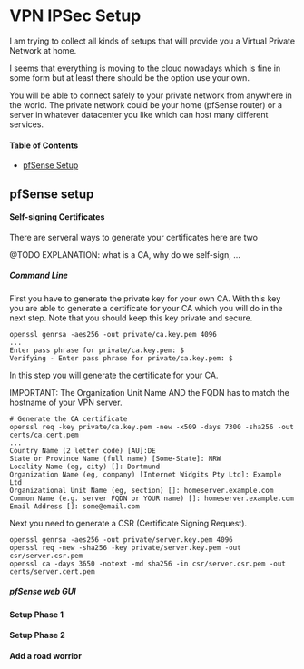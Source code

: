 # VPN IPSec Setup

I am trying to collect all kinds of setups that will provide you a Virtual Private Network at home.

I seems that everything is moving to the cloud nowadays which is fine in some form but at least there should be the option use your own.

You will be able to connect safely to your private network from anywhere in the world. The private network could be your home (pfSense router) or a server in whatever datacenter you like which can host many different services.

#### Table of Contents

- [pfSense Setup](https://github.com/trytuna/ipsec-vpn#pfsense-setup)

## pfSense setup

#### Self-signing Certificates

There are serveral ways to generate your certificates here are two

@TODO
EXPLANATION: what is a CA, why do we self-sign, ...

##### Command Line

First you have to generate the private key for your own CA. With this key you are able to generate a certificate for your CA which you will do in the next step. Note that you should keep this key private and secure.

    openssl genrsa -aes256 -out private/ca.key.pem 4096
    ...
    Enter pass phrase for private/ca.key.pem: $
    Verifying - Enter pass phrase for private/ca.key.pem: $

In this step you will generate the certificate for your CA.

IMPORTANT: The Organization Unit Name AND the FQDN has to match the hostname of your VPN server.

    # Generate the CA certificate
    openssl req -key private/ca.key.pem -new -x509 -days 7300 -sha256 -out certs/ca.cert.pem
    ...
    Country Name (2 letter code) [AU]:DE
    State or Province Name (full name) [Some-State]: NRW
    Locality Name (eg, city) []: Dortmund
    Organization Name (eg, company) [Internet Widgits Pty Ltd]: Example Ltd
    Organizational Unit Name (eg, section) []: homeserver.example.com
    Common Name (e.g. server FQDN or YOUR name) []: homeserver.example.com
    Email Address []: some@email.com

Next you need to generate a CSR (Certificate Signing Request).

    openssl genrsa -aes256 -out private/server.key.pem 4096
    openssl req -new -sha256 -key private/server.key.pem -out csr/server.csr.pem
    openssl ca -days 3650 -notext -md sha256 -in csr/server.csr.pem -out certs/server.cert.pem

##### pfSense web GUI



#### Setup Phase 1

#### Setup Phase 2

#### Add a road worrior